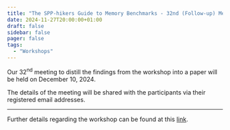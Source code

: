 ```yaml
---
title: "The SPP-hikers Guide to Memory Benchmarks - 32nd (Follow-up) Meeting"
date: 2024-11-27T20:00:00+01:00
draft: false
sidebar: false
pager: false
tags:
  - "Workshops"
---
```


Our 32<sup>nd</sup> meeting to distill the findings from the workshop into a paper will be held on December 10, 2024.

The details of the meeting will be shared with the participants via their registered email addresses.

---

Further details regarding the workshop can be found at this [link](/posts/mini-workshop_2023).

